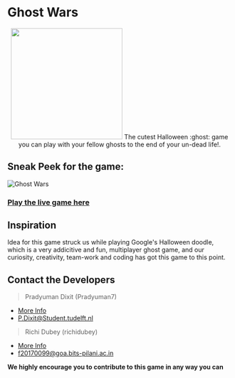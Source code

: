 # Ghost Wars

 
<p align="center">
  <img width="250" height="250" src="https://user-images.githubusercontent.com/41565823/51026046-f1a1de00-158d-11e9-9f07-30de3630b50a.gif>
</p>

<p align="center">
  The cutest Halloween :ghost: game you can play with your fellow ghosts to the end of your un-dead life!.
</p>

## Sneak Peek for the game:

![Ghost Wars](https://user-images.githubusercontent.com/45059787/50740511-7fd83600-1215-11e9-889d-9fda90e974ed.png)

### [Play the live game here](https://ghost-wars.herokuapp.com)


## Inspiration
Idea for this game struck us while playing Google's Halloween doodle, which is a very addicitive and fun, multiplayer ghost game, and our curiosity, creativity, team-work and coding has got this game to this point. 


## Contact the Developers
   > Pradyuman Dixit (Pradyuman7)
   - [More Info](https://Pradyuman7.github.io)
   - P.Dixit@Student.tudelft.nl

   > Richi Dubey (richidubey)    
   - [More Info](https://365arts.me)
   - f20170099@goa.bits-pilani.ac.in
   
**We highly encourage you to contribute to this game in any way you can**
